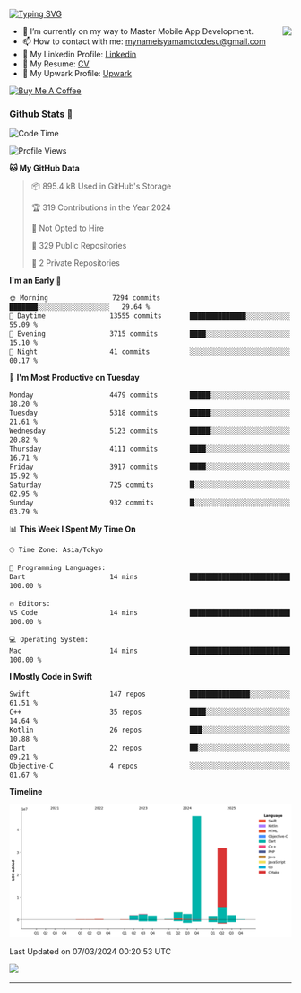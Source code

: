 
[![Typing SVG](https://readme-typing-svg.demolab.com/?lines=Thank+You+For+Visiting!!;You+Are+Welcome✨;I+am+Kyo+Yamamoto;Mobile+Developer)](https://git.io/typing-svg)
<p>
<img align="right" src="https://media.giphy.com/media/26ufdb3cYKwbRtYVW/giphy.gif" style="max-width:100%;" height="150px">

- 🌱 I’m currently on my way to Master Mobile App Development.
- 📫 How to contact with me: mynameisyamamotodesu@gmail.com
- 🔗 My Linkedin Profile: [Linkedin](https://www.linkedin.com/in/kyo-yamamoto-a2ab50239)
- 🔗 My Resume: [CV](https://www.kickresume.com/cv/ZWKvXV/)
- 🔗 My Upwark Profile: [Upwark](https://www.upwork.com/freelancers/~01aa9115102bb4af25)

<a href="https://www.buymeacoffee.com/kyoyamamoto" target="_blank"><img src="https://cdn.buymeacoffee.com/buttons/default-orange.png" alt="Buy Me A Coffee" height="41" width="174"></a>

### Github Stats 🥇 
<!--START_SECTION:waka-->
![Code Time](http://img.shields.io/badge/Code%20Time-669%20hrs%2017%20mins-blue)

![Profile Views](http://img.shields.io/badge/Profile%20Views-0-blue)

**🐱 My GitHub Data** 

> 📦 895.4 kB Used in GitHub's Storage 
 > 
> 🏆 319 Contributions in the Year 2024
 > 
> 🚫 Not Opted to Hire
 > 
> 📜 329 Public Repositories 
 > 
> 🔑 2 Private Repositories 
 > 
**I'm an Early 🐤** 

```text
🌞 Morning                7294 commits        ███████░░░░░░░░░░░░░░░░░░   29.64 % 
🌆 Daytime                13555 commits       ██████████████░░░░░░░░░░░   55.09 % 
🌃 Evening                3715 commits        ████░░░░░░░░░░░░░░░░░░░░░   15.10 % 
🌙 Night                  41 commits          ░░░░░░░░░░░░░░░░░░░░░░░░░   00.17 % 
```
📅 **I'm Most Productive on Tuesday** 

```text
Monday                   4479 commits        █████░░░░░░░░░░░░░░░░░░░░   18.20 % 
Tuesday                  5318 commits        █████░░░░░░░░░░░░░░░░░░░░   21.61 % 
Wednesday                5123 commits        █████░░░░░░░░░░░░░░░░░░░░   20.82 % 
Thursday                 4111 commits        ████░░░░░░░░░░░░░░░░░░░░░   16.71 % 
Friday                   3917 commits        ████░░░░░░░░░░░░░░░░░░░░░   15.92 % 
Saturday                 725 commits         █░░░░░░░░░░░░░░░░░░░░░░░░   02.95 % 
Sunday                   932 commits         █░░░░░░░░░░░░░░░░░░░░░░░░   03.79 % 
```


📊 **This Week I Spent My Time On** 

```text
🕑︎ Time Zone: Asia/Tokyo

💬 Programming Languages: 
Dart                     14 mins             █████████████████████████   100.00 % 

🔥 Editors: 
VS Code                  14 mins             █████████████████████████   100.00 % 

💻 Operating System: 
Mac                      14 mins             █████████████████████████   100.00 % 
```

**I Mostly Code in Swift** 

```text
Swift                    147 repos           ███████████████░░░░░░░░░░   61.51 % 
C++                      35 repos            ████░░░░░░░░░░░░░░░░░░░░░   14.64 % 
Kotlin                   26 repos            ███░░░░░░░░░░░░░░░░░░░░░░   10.88 % 
Dart                     22 repos            ██░░░░░░░░░░░░░░░░░░░░░░░   09.21 % 
Objective-C              4 repos             ░░░░░░░░░░░░░░░░░░░░░░░░░   01.67 % 
```



**Timeline**

![Lines of Code chart](https://raw.githubusercontent.com/YamamotoDesu/YamamotoDesu/main/assets/bar_graph.png)


 Last Updated on 07/03/2024 00:20:53 UTC
<!--END_SECTION:waka-->

![](https://github-profile-summary-cards.vercel.app/api/cards/profile-details?username=YamamotoDesu&theme=vue)

----
